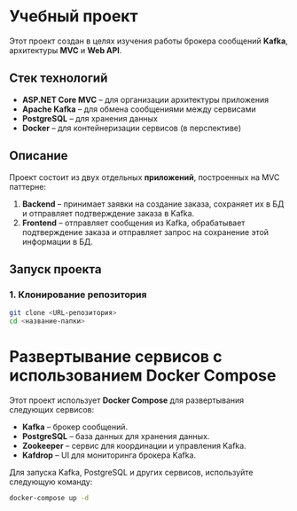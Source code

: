 # Учебный проект

Этот проект создан в целях изучения работы брокера сообщений **Kafka**, архитектуры **MVC** и **Web API**.

## Стек технологий
- **ASP.NET Core MVC** – для организации архитектуры приложения
- **Apache Kafka** – для обмена сообщениями между сервисами
- **PostgreSQL** – для хранения данных
- **Docker** – для контейнеризации сервисов (в перспективе)

## Описание
Проект состоит из двух отдельных **приложений**, построенных на MVC паттерне:
1. **Backend** – принимает заявки на создание заказа, сохраняет их в БД и отправляет подтверждение заказа в Kafka.
2. **Frontend** – отправляет сообщения из Kafka, обрабатывает подтверждение заказа и отправляет запрос на сохранение этой информации в БД.

## Запуск проекта
### 1. Клонирование репозитория
```sh
git clone <URL-репозитория>
cd <название-папки>
```

# Развертывание сервисов с использованием Docker Compose

Этот проект использует **Docker Compose** для развертывания следующих сервисов:

- **Kafka** – брокер сообщений.
- **PostgreSQL** – база данных для хранения данных.
- **Zookeeper** – сервис для координации и управления Kafka.
- **Kafdrop** – UI для мониторинга брокера Kafka.

Для запуска Kafka, PostgreSQL и других сервисов, используйте следующую команду:
```sh
docker-compose up -d
```





